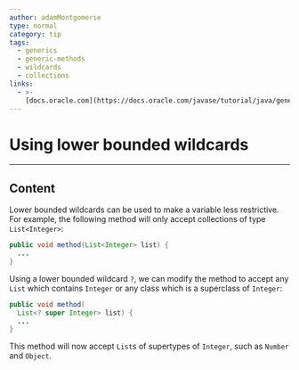 ```yaml
---
author: adamMontgomerie
type: normal
category: tip
tags:
  - generics
  - generic-methods
  - wildcards
  - collections
links:
  - >-
    [docs.oracle.com](https://docs.oracle.com/javase/tutorial/java/generics/lowerBounded.html){website}
---
```


# Using lower bounded wildcards


---

## Content

Lower bounded wildcards can be used to make a variable less restrictive. For example, the following method will only accept collections of type `List<Integer>`:

```java
public void method(List<Integer> list) {
  ...
}
```

Using a lower bounded wildcard `?`, we can modify the method to accept any `List` which contains `Integer` or any class which is a superclass of `Integer`:

```java
public void method(
  List<? super Integer> list) {
  ...
}
```

This method will now accept `List`s of supertypes of `Integer`, such as `Number` and `Object`.

